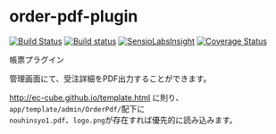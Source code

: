 # order-pdf-plugin
[![Build Status](https://travis-ci.org/eccubevn/order-pdf-plugin.svg?branch=order-pdf-renew)](https://travis-ci.org/eccubevn/order-pdf-plugin)
[![Build status](https://ci.appveyor.com/api/projects/status/f4pdw9riykju7xlf/branch/order-pdf-renew?svg=true)](https://ci.appveyor.com/project/lqdung-lockon/order-pdf-plugin/branch/order-pdf-renew)
[![SensioLabsInsight](https://insight.sensiolabs.com/projects/373cb7b3-9b1d-405e-b9a4-f6a90e97ddc2/mini.png)](https://insight.sensiolabs.com/projects/373cb7b3-9b1d-405e-b9a4-f6a90e97ddc2)
[![Coverage Status](https://coveralls.io/repos/github/eccubevn/order-pdf-plugin/badge.svg?branch=order-pdf-renew)](https://coveralls.io/github/eccubevn/order-pdf-plugin?branch=order-pdf-renew)

帳票プラグイン

管理画面にて、受注詳細をPDF出力することができます。

http://ec-cube.github.io/template.html
に則り、`app/template/admin/OrderPdf/`配下に  
`nouhinsyo1.pdf`、`logo.png`が存在すれば優先的に読み込みます。

